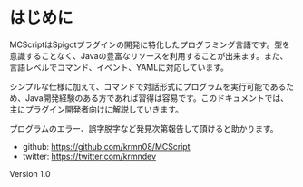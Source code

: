 # はじめに

MCScriptはSpigotプラグインの開発に特化したプログラミング言語です。型を意識することなく、Javaの豊富なリソースを利用することが出来ます。また、言語レベルでコマンド、イベント、YAMLに対応しています。

シンプルな仕様に加えて、コマンドで対話形式にプログラムを実行可能であるため、Java開発経験のある方であれば習得は容易です。このドキュメントでは、主にプラグイン開発者向けに解説していきます。

プログラムのエラー、誤字脱字など発見次第報告して頂けると助かります。

* github: https://github.com/krmn08/MCScript
* twitter: https://twitter.com/krmndev

Version 1.0